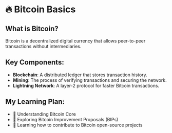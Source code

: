 # 🔥 Bitcoin Basics  
## What is Bitcoin?  
Bitcoin is a decentralized digital currency that allows peer-to-peer transactions without intermediaries.  

## Key Components:  
- **Blockchain**: A distributed ledger that stores transaction history.  
- **Mining**: The process of verifying transactions and securing the network.  
- **Lightning Network**: A layer-2 protocol for faster Bitcoin transactions.  

## My Learning Plan:  
- 🔹 Understanding Bitcoin Core  
- 🔹 Exploring Bitcoin Improvement Proposals (BIPs)  
- 🔹 Learning how to contribute to Bitcoin open-source projects  
